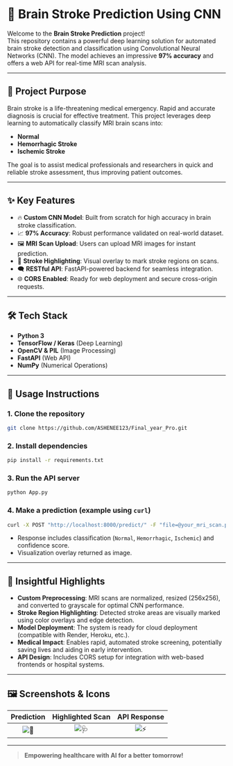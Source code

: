 # 🧠 Brain Stroke Prediction Using CNN

Welcome to the **Brain Stroke Prediction** project!  
This repository contains a powerful deep learning solution for automated brain stroke detection and classification using Convolutional Neural Networks (CNN). The model achieves an impressive **97% accuracy** and offers a web API for real-time MRI scan analysis.

---

## 🚩 Project Purpose

Brain stroke is a life-threatening medical emergency. Rapid and accurate diagnosis is crucial for effective treatment. This project leverages deep learning to automatically classify MRI brain scans into:
- **Normal**
- **Hemorrhagic Stroke**
- **Ischemic Stroke**

The goal is to assist medical professionals and researchers in quick and reliable stroke assessment, thus improving patient outcomes.

---

## ✨ Key Features

- 🔥 **Custom CNN Model**: Built from scratch for high accuracy in brain stroke classification.
- 📈 **97% Accuracy**: Robust performance validated on real-world dataset.
- 🖼️ **MRI Scan Upload**: Users can upload MRI images for instant prediction.
- 🎨 **Stroke Highlighting**: Visual overlay to mark stroke regions on scans.
- 🗨️ **RESTful API**: FastAPI-powered backend for seamless integration.
- 🌐 **CORS Enabled**: Ready for web deployment and secure cross-origin requests.

---

## 🛠️ Tech Stack

- **Python 3**
- **TensorFlow / Keras** (Deep Learning)
- **OpenCV & PIL** (Image Processing)
- **FastAPI** (Web API)
- **NumPy** (Numerical Operations)

---

## 🚀 Usage Instructions

### 1. Clone the repository
```bash
git clone https://github.com/ASHENEE123/Final_year_Pro.git
```

### 2. Install dependencies
```bash
pip install -r requirements.txt
```

### 3. Run the API server
```bash
python App.py
```

### 4. Make a prediction (example using `curl`)
```bash
curl -X POST "http://localhost:8000/predict/" -F "file=@your_mri_scan.png"
```
- Response includes classification (`Normal`, `Hemorrhagic`, `Ischemic`) and confidence score.
- Visualization overlay returned as image.

---

## 🧩 Insightful Highlights

- **Custom Preprocessing**: MRI scans are normalized, resized (256x256), and converted to grayscale for optimal CNN performance.
- **Stroke Region Highlighting**: Detected stroke areas are visually marked using color overlays and edge detection.
- **Model Deployment**: The system is ready for cloud deployment (compatible with Render, Heroku, etc.).
- **Medical Impact**: Enables rapid, automated stroke screening, potentially saving lives and aiding in early intervention.
- **API Design**: Includes CORS setup for integration with web-based frontends or hospital systems.

---

## 🖼️ Screenshots & Icons

| Prediction | Highlighted Scan | API Response |
|:----------:|:----------------:|:------------:|
| ![🧠](https://img.icons8.com/color/96/000000/brain.png) | ![🩺](https://img.icons8.com/color/96/000000/mri.png) | ![⚡](https://img.icons8.com/color/96/000000/artificial-intelligence.png) |

---

> **Empowering healthcare with AI for a better tomorrow!**

